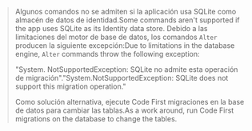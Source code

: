 > <span data-ttu-id="2ee98-101">Algunos comandos no se admiten si la aplicación usa SQLite como almacén de datos de identidad.</span><span class="sxs-lookup"><span data-stu-id="2ee98-101">Some commands aren't supported if the app uses SQLite as its Identity data store.</span></span> <span data-ttu-id="2ee98-102">Debido a las limitaciones del motor de base de datos, los comandos `Alter` producen la siguiente excepción:</span><span class="sxs-lookup"><span data-stu-id="2ee98-102">Due to limitations in the database engine, `Alter` commands throw the following exception:</span></span>
>
> <span data-ttu-id="2ee98-103">"System. NotSupportedException: SQLite no admite esta operación de migración".</span><span class="sxs-lookup"><span data-stu-id="2ee98-103">"System.NotSupportedException: SQLite does not support this migration operation."</span></span> 
>
> <span data-ttu-id="2ee98-104">Como solución alternativa, ejecute Code First migraciones en la base de datos para cambiar las tablas.</span><span class="sxs-lookup"><span data-stu-id="2ee98-104">As a work around, run Code First migrations on the database to change the tables.</span></span>
